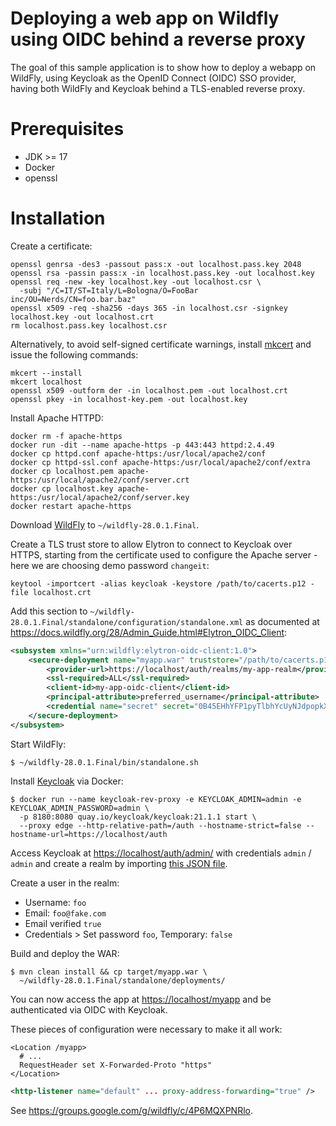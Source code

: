 Deploying a web app on Wildfly using OIDC behind a reverse proxy
===

The goal of this sample application is to show how to deploy a webapp on
WildFly, using Keycloak as the OpenID Connect (OIDC) SSO provider, having both
WildFly and Keycloak behind a TLS-enabled reverse proxy.

# Prerequisites

* JDK >= 17
* Docker
* openssl

# Installation

Create a certificate:

```shell
openssl genrsa -des3 -passout pass:x -out localhost.pass.key 2048
openssl rsa -passin pass:x -in localhost.pass.key -out localhost.key
openssl req -new -key localhost.key -out localhost.csr \
  -subj "/C=IT/ST=Italy/L=Bologna/O=FooBar inc/OU=Nerds/CN=foo.bar.baz"
openssl x509 -req -sha256 -days 365 -in localhost.csr -signkey localhost.key -out localhost.crt
rm localhost.pass.key localhost.csr
```

Alternatively, to avoid self-signed certificate warnings, install
[mkcert](https://github.com/FiloSottile/mkcert) and issue the following commands:
```shell
mkcert --install
mkcert localhost
openssl x509 -outform der -in localhost.pem -out localhost.crt
openssl pkey -in localhost-key.pem -out localhost.key
```

Install Apache HTTPD:

```shell
docker rm -f apache-https
docker run -dit --name apache-https -p 443:443 httpd:2.4.49
docker cp httpd.conf apache-https:/usr/local/apache2/conf
docker cp httpd-ssl.conf apache-https:/usr/local/apache2/conf/extra
docker cp localhost.pem apache-https:/usr/local/apache2/conf/server.crt
docker cp localhost.key apache-https:/usr/local/apache2/conf/server.key
docker restart apache-https
```

Download [WildFly](https://github.com/wildfly/wildfly/releases/download/28.0.1.Final/wildfly-28.0.1.Final.zip)
to `~/wildfly-28.0.1.Final`.

Create a TLS trust store to allow Elytron to connect to Keycloak over HTTPS,
starting from the certificate used to configure the Apache server - here we are
choosing demo password `changeit`:

```shell
keytool -importcert -alias keycloak -keystore /path/to/cacerts.p12 -file localhost.crt
```

Add this section to `~/wildfly-28.0.1.Final/standalone/configuration/standalone.xml`
as documented at <https://docs.wildfly.org/28/Admin_Guide.html#Elytron_OIDC_Client>:

```xml
<subsystem xmlns="urn:wildfly:elytron-oidc-client:1.0">
    <secure-deployment name="myapp.war" truststore="/path/to/cacerts.p12" truststore-password="changeit">
        <provider-url>https://localhost/auth/realms/my-app-realm</provider-url>
        <ssl-required>ALL</ssl-required>
        <client-id>my-app-oidc-client</client-id>
        <principal-attribute>preferred_username</principal-attribute>
        <credential name="secret" secret="0B45EHhYFP1pyTlbhYcUyNJdpopkXrrd"/>
    </secure-deployment>
</subsystem>
```

Start WildFly:

```shell
$ ~/wildfly-28.0.1.Final/bin/standalone.sh
```

Install [Keycloak](https://www.keycloak.org) via Docker:

```shell
$ docker run --name keycloak-rev-proxy -e KEYCLOAK_ADMIN=admin -e KEYCLOAK_ADMIN_PASSWORD=admin \
  -p 8180:8080 quay.io/keycloak/keycloak:21.1.1 start \
  --proxy edge --http-relative-path=/auth --hostname-strict=false --hostname-url=https://localhost/auth
```

Access Keycloak at <https://localhost/auth/admin/> with credentials `admin` / `admin`
and create a realm by importing [this JSON file](realm-export.json).

Create a user in the realm: 
* Username: `foo`
* Email: `foo@fake.com`
* Email verified `true`
* Credentials > Set password `foo`, Temporary: `false`

Build and deploy the WAR:

```shell
$ mvn clean install && cp target/myapp.war \
  ~/wildfly-28.0.1.Final/standalone/deployments/
```

You can now access the app at <https://localhost/myapp> and be authenticated
via OIDC with Keycloak.

These pieces of configuration were necessary to make it all work:

```shell
<Location /myapp>
  # ...
  RequestHeader set X-Forwarded-Proto "https"
</Location>
```

```xml
<http-listener name="default" ... proxy-address-forwarding="true" />
```

See <https://groups.google.com/g/wildfly/c/4P6MQXPNRlo>.
